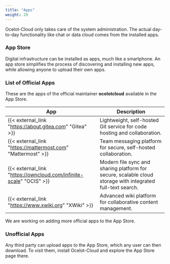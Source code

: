 ```yaml
---
title: "Apps"
weight: 20
---
```


Ocelot-Cloud only takes care of the system administration. The actual day-to-day functionality like chat or data cloud comes from the installed apps.

### App Store

Digital infrastructure can be installed as apps, much like a smartphone. An app store simplifies the process of discovering and installing new apps, while allowing anyone to upload their own apps.

### List of Official Apps

These are the apps of the official maintainer **ocelotcloud** available in the App Store.

| App | Description |
|-----|-------------|
| {{< external_link "https://about.gitea.com" "Gitea" >}} | Lightweight, self-hosted Git service for code hosting and collaboration. |
| {{< external_link "https://mattermost.com" "Mattermost" >}} | Team messaging platform for secure, self-hosted collaboration. |
| {{< external_link "https://owncloud.com/infinite-scale" "OCIS" >}} | Modern file sync and sharing platform for secure, scalable cloud storage with integrated full-text search. |
| {{< external_link "https://www.xwiki.org" "XWiki" >}} | Advanced wiki platform for collaborative content management. |

We are working on adding more official apps to the App Store.

### Unofficial Apps

Any third party can upload apps to the App Store, which any user can then download. To visit them, install Ocelot-Cloud and explore the App Store page there.